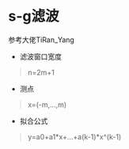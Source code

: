 # s-g滤波
参考大佬TiRan_Yang

* 滤波窗口宽度
>n=2m+1

* 测点
>x=(-m,...,m)

* 拟合公式
 >y=a0+a1*x+...+a(k-1)*x^(k-1)

